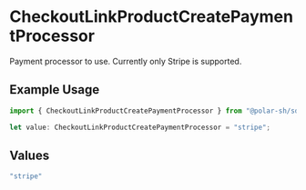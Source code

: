 # CheckoutLinkProductCreatePaymentProcessor

Payment processor to use. Currently only Stripe is supported.

## Example Usage

```typescript
import { CheckoutLinkProductCreatePaymentProcessor } from "@polar-sh/sdk/models/components";

let value: CheckoutLinkProductCreatePaymentProcessor = "stripe";
```

## Values

```typescript
"stripe"
```